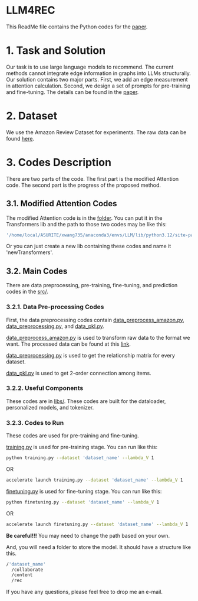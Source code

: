 # LLM4REC

This ReadMe file contains the Python codes for the [paper](https://arxiv.org/abs/2402.09617).

# 1. Task and Solution
Our task is to use large language models to recommend.
The current methods cannot integrate edge information in graphs into LLMs structurally. Our solution contains two major parts. First, we add an edge measurement in attention calculation. Second, we design a set of prompts for pre-training and fine-tuning. The details can be found in the [paper](https://arxiv.org/abs/2402.09617).

# 2. Dataset
We use the Amazon Review Dataset for experiments. The raw data can be found [here](https://nijianmo.github.io/amazon/index.html).

# 3. Codes Description
There are two parts of the code. The first part is the modified Attention code. The second part is the progress of the proposed method.

## 3.1. Modified Attention Codes
The modified Attention code is in the [folder](modified_transformer/). You can put it in the Transformers lib and the path to those two codes may be like this:

```bash
'/home/local/ASURITE/xwang735/anaconda3/envs/LLM/lib/python3.12/site-packages/transformers/models/gpt2'
```

Or you can just create a new lib containing these codes and name it 'newTransformers'.

## 3.2. Main Codes
There are data preprocessing, pre-training, fine-tuning, and prediction codes in the [src/](src/). 

### 3.2.1. Data Pre-processing Codes
First, the data preprocessing codes contain [data_preprocess_amazon.py](src/data_preprocess_amazon.py), [data_preprocessing.py](src/data_preprocessing.py), and [data_pkl.py](src/data_pkl.py).

[data_preprocess_amazon.py](src/data_preprocess_amazon.py) is used to transform raw data to the format we want. The processed data can be found at this [link](https://drive.google.com/file/d/1LyT0A1NoFJljg8eVWvkoGNvyeOGwX_K9/view?usp=sharing).

[data_preprocessing.py](src/data_preprocessing.py) is used to get the relationship matrix for every dataset.

[data_pkl.py](src/data_pkl.py) is used to get 2-order connection among items.

### 3.2.2. Useful Components
These codes are in [libs/](src/libs/). These codes are built for the dataloader, personalized models, and tokenizer.

### 3.2.3. Codes to Run
These codes are used for pre-training and fine-tuning.

[training.py](src/training.py) is used for pre-training stage. You can run like this:

```bash
python training.py --dataset 'dataset_name' --lambda_V 1
```
OR
```bash
accelerate launch training.py --dataset 'dataset_name' --lambda_V 1
```

[finetuning.py](src/finetuning.py) is used for fine-tuning stage. You can run like this:

```bash
python finetuning.py --dataset 'dataset_name' --lambda_V 1
```
OR
```bash
accelerate launch finetuning.py --dataset 'dataset_name' --lambda_V 1
```

**Be careful!!!** 
You may need to change the path based on your own.

And, you will need a folder to store the model. It should have a structure like this.

```bash
/'dataset_name'
  /collaborate
  /content
  /rec
```

If you have any questions, please feel free to drop me an e-mail.

